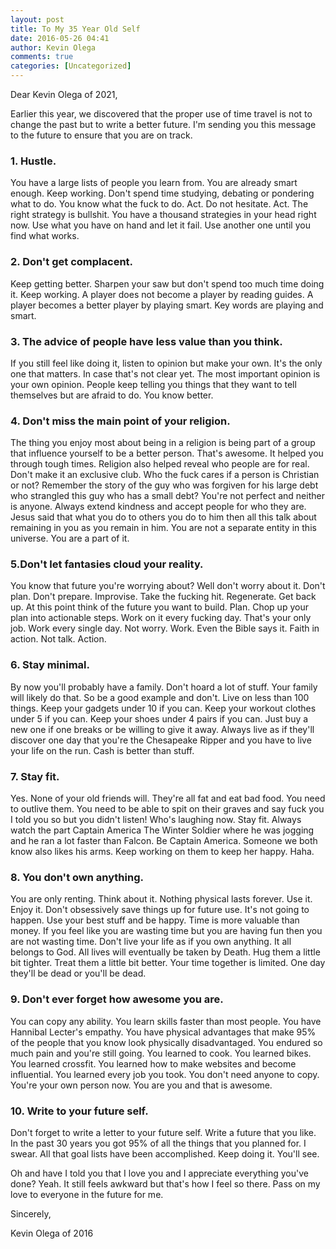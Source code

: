 ```yaml
---
layout: post
title: To My 35 Year Old Self
date: 2016-05-26 04:41
author: Kevin Olega
comments: true
categories: [Uncategorized]
---
```

Dear Kevin Olega of 2021,

Earlier this year, we discovered that the proper use of time travel is not to change the past but to write a better future. I'm sending you this message to the future to ensure that you are on track.

<h3>1. Hustle.</h3>

You have a large lists of people you learn from. You are already smart enough. Keep working. Don't spend time studying, debating or pondering what to do. You know what the fuck to do. Act. Do not hesitate. Act. The right strategy is bullshit. You have a thousand strategies in your head right now. Use what you have on hand and let it fail. Use another one until you find what works.

<h3>2. Don't get complacent.</h3>

Keep getting better. Sharpen your saw but don't spend too much time doing it. Keep working. A player does not become a player by reading guides. A player becomes a better player by playing smart. Key words are playing and smart.

<h3>3. The advice of people have less value than you think.</h3>

If you still feel like doing it, listen to opinion but make your own. It's the only one that matters. In case that's not clear yet. The most important opinion is your own opinion. People keep telling you things that they want to tell themselves but are afraid to do. You know better.

<h3>4. Don't miss the main point of your religion.</h3>

The thing you enjoy most about being in a religion is being part of a group that influence yourself to be a better person. That's awesome. It helped you through tough times. Religion also helped reveal who people are for real. Don't make it an exclusive club. Who the fuck cares if a person is Christian or not? Remember the story of the guy who was forgiven for his large debt who strangled this guy who has a small debt? You're not perfect and neither is anyone. Always extend kindness and accept people for who they are. Jesus said that what you do to others you do to him then all this talk about remaining in you as you remain in him. You are not a separate entity in this universe. You are a part of it.

<h3>5.Don't let fantasies cloud your reality.</h3>

You know that future you're worrying about? Well don't worry about it. Don't plan. Don't prepare. Improvise. Take the fucking hit. Regenerate. Get back up. At this point think of the future you want to build. Plan. Chop up your plan into actionable steps. Work on it every fucking day. That's your only job. Work every single day. Not worry. Work. Even the Bible says it. Faith in action. Not talk. Action.

<h3>6. Stay minimal.</h3>

By now you'll probably have a family. Don't hoard a lot of stuff. Your family will likely do that. So be a good example and don't. Live on less than 100 things. Keep your gadgets under 10 if you can. Keep your workout clothes under 5 if you can. Keep your shoes under 4 pairs if you can. Just buy a new one if one breaks or be willing to give it away. Always live as if they'll discover one day that you're the Chesapeake Ripper and you have to live your life on the run. Cash is better than stuff.

<h3>7. Stay fit.</h3>

Yes. None of your old friends will. They're all fat and eat bad food. You need to outlive them. You need to be able to spit on their graves and say fuck you I told you so but you didn't listen! Who's laughing now. Stay fit. Always watch the part Captain America The Winter Soldier where he was jogging and he ran a lot faster than Falcon. Be Captain America. Someone we both know also likes his arms. Keep working on them to keep her happy. Haha.

<h3>8. You don't own anything.</h3>

You are only renting. Think about it. Nothing physical lasts forever. Use it. Enjoy it. Don't obsessively save things up for future use. It's not going to happen. Use your best stuff and be happy. Time is more valuable than money. If you feel like you are wasting time but you are having fun then you are not wasting time. Don't live your life as if you own anything. It all belongs to God. All lives will eventually be taken by Death. Hug them a little bit tighter. Treat them a little bit better. Your time together is limited. One day they'll be dead or you'll be dead.

<h3>9. Don't ever forget how awesome you are.</h3>

You can copy any ability. You learn skills faster than most people. You have Hannibal Lecter's empathy. You have physical advantages that make 95% of the people that you know look physically disadvantaged. You endured so much pain and you're still going. You learned to cook. You learned bikes. You learned crossfit. You learned how to make websites and become influential. You learned every job you took. You don't need anyone to copy. You're your own person now. You are you and that is awesome.

<h3>10. Write to your future self.</h3>

Don't forget to write a letter to your future self. Write a future that you like. In the past 30 years you got 95% of all the things that you planned for. I swear. All that goal lists have been accomplished. Keep doing it. You'll see.

Oh and have I told you that I love you and I appreciate everything you've done? Yeah. It still feels awkward but that's how I feel so there. Pass on my love to everyone in the future for me.

Sincerely,

Kevin Olega of 2016
